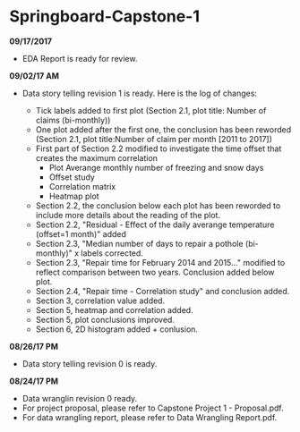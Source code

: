 # Springboard-Capstone-1

**09/17/2017**
 - EDA Report is ready for review.

**09/02/17 AM**
- Data story telling revision 1 is ready. Here is the log of changes:

  - Tick labels added to first plot (Section 2.1, plot title: Number of claims (bi-monthly))
  - One plot added after the first one, the conclusion has been reworded (Section 2.1, plot title:Number of claim per month [2011 to 2017])
  - First part of Section 2.2 modified to investigate the time offset that creates the maximum correlation
      - Plot Averange monthly number of freezing and snow days
      - Offset study
      - Correlation matrix
      - Heatmap plot
  - Section 2.2, the conclusion below each plot has been reworded to include more details about the reading of the plot.
  - Section 2.2, "Residual - Effect of the daily averange temperature (offset=1 month)" added
  - Section 2.3, "Median number of days to repair a pothole (bi-monthly)" x labels corrected.
  - Section 2.3, "Repair time for February 2014 and 2015..." modified to reflect comparison between two years. Conclusion added below plot.
  - Section 2.4, "Repair time - Correlation study" and conclusion added.
  - Section 3, correlation value added.
  - Section 5, heatmap and correlation added.
  - Section 5, plot conclusions improved.
  - Section 6, 2D histogram added + conlusion.

**08/26/17 PM**
- Data story telling revision 0 is ready.

**08/24/17 PM**
- Data wranglin revision 0 ready.
- For project proposal, please refer to Capstone Project 1 - Proposal.pdf.  
- For data wrangling report, please refer to Data Wrangling Report.pdf.
